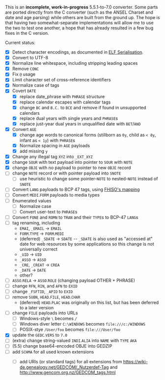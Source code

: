 This is an **incomplete, work-in-progress** 5.5.1-to-7.0 converter.
Some parts are ported directly from the C converter (such as the ANSEL Charset and date and age parsing) while others are built from the ground up. The hope is that having two somewhat-separate implementations will allow me to use the two to test one another, a hope that has already resulted in a few bug fixes in the C version.

Current status:

- [x] Detect character encodings, as documented in [ELF Serialisation](https://fhiso.org/TR/elf-serialisation).
- [x] Convert to UTF-8
- [x] Normalize line whitespace, including stripping leading spaces
- [x] Remove `CONC`
- [x] Fix `@` usage
- [x] Limit character set of cross-reference identifiers
- [x] Normalize case of tags
- [x] Covert `DATE`
    - [x] replace date_phrase with `PHRASE` structure
    - [x] replace calendar escapes with calendar tags
    - [x] change `BC` and `B.C.` to `BCE` and remove if found in unsupported calendars
    - [x] replace dual years with single years and `PHRASE`s
    - [x] replace just-year dual years in unqualified date with `BET`/`AND`
- [x] Convert `AGE`
    - [x] change age words to canonical forms (stillborn as `0y`, child as `< 8y`, infant as `< 1y`) with `PHRASE`s
    - [x] Normalize spacing in `AGE` payloads
    - [x] add missing `y`
- [x] Change any illegal tag `XYZ` into `_EXT_XYZ`
- [x] change `SOUR` with text payload into pointer to `SOUR` with `NOTE`
- [x] change `OBJE` with no payload to pointer to new `OBJE` record
- [ ] change `NOTE` record or with pointer payload into `SNOTE`
    - [ ] use heuristic to change some pointer-`NOTE` to nested-`NOTE` instead of `SNOTE`
- [ ] Convert `LANG` payloads to BCP 47 tags, using [FHISO's mapping](https://github.com/fhiso/legacy-format/blob/master/languages.tsv)
- [ ] Convert `MEDI`.`FORM` payloads to media types
- [ ] Enumerated values
    - [ ] Normalize case
    - [ ] Convert user-text to `PHRASE`s
- [ ] Convert `FONE` and `ROMN` to `TRAN` and their `TYPE`s to BCP-47 `LANG`s
- [ ] tag renaming, including
    - `EMAI`, `_EMAIL` → `EMAIL`
    - `FORM`.`TYPE` → `FORM`.`MEDI`
    - (deferred) `_SDATE` → `SDATE` -- `_SDATE` is also used as "accessed at" date for web resources by some applications so this change is not universally correct
    - `_UID` → `UID`
    - `_ASSO` → `ASSO`
    - `_CRE`, `_CREAT` → `CREA`
    - `_DATE` → `DATE`
    - other?
- [ ] `ASSO`.`RELA` → `ASSO`.`ROLE` (changing payload OTHER + PHRASE)
- [ ] change `RFN`, `RIN`, and `AFN` to `EXID`
- [ ] change `_FSFTID`, `_APID` to `EXID`
- [ ] remove `SUBN`, `HEAD`.`FILE`, `HEAD`.`CHAR`
    - (deferred) `HEAD`.`PLAC` was originally on this list, but has been deferred to a later version
- [ ] change `FILE` payloads into URLs
    - [ ] Windows-style `\` becomes `/`
    - [ ] Windows diver letter `C:\WINDOWS` becomes `file:///c:/WINDOWS`
    - [ ] POSIX-stye `/User/foo` becomes `file:///User/foo`
- [x] update the `GEDC`.`VERS` to `7.0`
- [ ] (extra) change string-valued `INDI`.`ALIA` into `NAME` with `TYPE` `AKA`
- [ ] (5.5) change base64-encoded OBJE into GEDZIP
- [ ] add `SCHMA` for all used known extensions
    - [ ] add URIs (or standard tags) for all extensions from <https://wiki-de.genealogy.net/GEDCOM/_Nutzerdef-Tag> and <http://www.gencom.org.nz/GEDCOM_tags.html>

